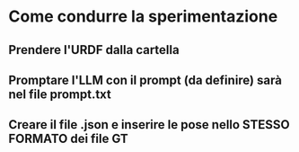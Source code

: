 # Come condurre la sperimentazione

## Prendere l'URDF dalla cartella
## Promptare l'LLM con il prompt (da definire) sarà nel file prompt.txt
## Creare il file .json e inserire le pose nello STESSO FORMATO dei file GT
